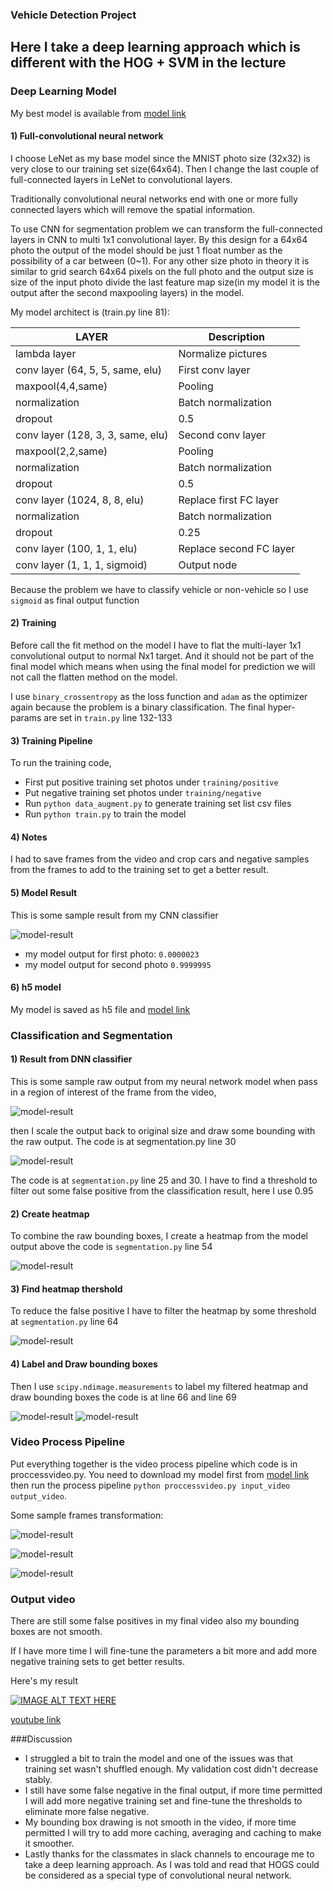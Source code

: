 ### Vehicle Detection Project ###

## **Here I take a deep learning approach which is different with the HOG + SVM in the lecture** ##

[//]: # (Image References)
[image1]: output_images/cnn_output.png
[image2]: output_images/raw_feature_map.png
[image3]: output_images/raw_bb_1.png
[image4]: output_images/raw_hm_1.png
[image5]: output_images/filtered_hm_1.png
[image6]: output_images/labels_map.png
[image7]: output_images/labeled_hm.png
[image8]: output_images/draw_label.png
[image9]: output_images/full_proccess_1.png
[image10]: output_images/full_process_2.png
[image11]: output_images/full_process_3.png


### Deep Learning Model

My best model is available from [model link](https://benk-carnd-public.s3-us-west-2.amazonaws.com/car_model.h5)

#### 1) Full-convolutional neural network
I choose LeNet as my base model since the MNIST photo size (32x32) is very close to our training set size(64x64). Then I change the last couple of full-connected layers in LeNet to convolutional layers.

Traditionally convolutional neural networks end with one or more fully connected layers which will remove the spatial information.

To use CNN for segmentation problem we can transform the full-connected layers in CNN to multi 1x1 convolutional layer. By this design for a 64x64 photo the output of the model should be just 1 float number as the possibility of a car between (0~1). For any other size photo in theory it is similar to grid search 64x64 pixels on the full photo and the output size is size of the input photo divide the last feature map size(in my model it is the output after the second maxpooling layers) in the model.

 My model architect is (train.py line 81):

| LAYER | Description|
| ----- | ---------- |
| lambda layer| Normalize pictures|
| conv layer (64, 5, 5, same, elu)| First conv layer|
| maxpool(4,4,same)| Pooling|
| normalization| Batch normalization|
| dropout| 0.5 |
| conv layer (128, 3, 3, same, elu)|Second conv layer|
| maxpool(2,2,same)|Pooling|
|normalization| Batch normalization|
| dropout| 0.5|
| conv layer (1024, 8, 8, elu)| Replace first FC layer|
|normalization| Batch normalization|
| dropout| 0.25|
| conv layer (100, 1, 1, elu)| Replace second FC layer|
| conv layer (1, 1, 1, sigmoid)|Output node|

Because the problem we have to classify vehicle or non-vehicle so I use `sigmoid` as final output function

#### 2) Training
Before call the fit method on the model I have to flat the multi-layer 1x1 convolutional output to normal Nx1 target. And it should not be part of the final model which means when using the final model for prediction we will not call the flatten method on the model.

I use `binary_crossentropy` as the loss function and `adam` as the optimizer again because the problem is a binary classification. The final hyper-params are set in `train.py` line 132-133

#### 3) Training Pipeline
To run the training code,
* First put positive training set photos under `training/positive`
* Put negative training set photos under `training/negative`
* Run `python data_augment.py` to generate training set list csv files
* Run `python train.py` to train the model

#### 4) Notes
I had to save frames from the video and crop cars and negative samples from the frames to add to the training set to get a better result.

#### 5) Model Result
This is some sample result from my CNN classifier

![model-result][image1]

* my model output for first photo: `0.0000023`
* my model output for second photo `0.9999995`

#### 6) h5 model

My model is saved as h5 file and [model link](https://benk-carnd-public.s3-us-west-2.amazonaws.com/car_model.h5)


### Classification and Segmentation

#### 1) Result from DNN classifier
This is some sample raw output from my neural network model when pass in a region of interest of the frame from the video,

![model-result][image2]

then I scale the output back to original size and draw some bounding with the raw output. The code is at segmentation.py line 30

![model-result][image3]

The code is at `segmentation.py` line 25 and 30. I have to find a threshold to filter out some false positive from the classification result, here I use 0.95

#### 2) Create heatmap
To combine the raw bounding boxes, I create a heatmap from the model output above the code is `segmentation.py` line 54

![model-result][image4]

#### 3) Find heatmap thershold
To reduce the false positive I have to filter the heatmap by some threshold at `segmentation.py` line 64

![model-result][image5]

#### 4) Label and Draw bounding boxes
Then I use `scipy.ndimage.measurements` to label my filtered heatmap and draw bounding boxes the code is at line 66 and line 69

![model-result][image7]
![model-result][image8]

### Video Process Pipeline
Put everything together is the video process pipeline which code is in proccessvideo.py. You need to download my model first from [model link](https://benk-carnd-public.s3-us-west-2.amazonaws.com/car_model.h5)
 then run the process pipeline `python proccessvideo.py input_video output_video`.

 Some sample frames transformation:

![model-result][image9]

![model-result][image10]

![model-result][image11]

### Output video
There are still some false positives in my final video also my bounding boxes are not smooth.

If I have more time I will fine-tune the parameters a bit more and add more negative training sets to get better results.

Here's my result

[![IMAGE ALT TEXT HERE](https://img.youtube.com/vi/_jriDJ8PmjU/0.jpg)](https://www.youtube.com/watch?v=_jriDJ8PmjU)

[youtube link](https://youtu.be/_jriDJ8PmjU)

###Discussion

* I struggled a bit to train the model and one of the issues was that training set wasn't shuffled enough. My validation cost didn't decrease stably.
* I still have some false negative in the final output, if more time permitted I will add more negative training set and fine-tune the thresholds to eliminate more false negative.
* My bounding box drawing is not smooth in the video, if more time permitted I will try to add more caching, averaging and caching to make it smoother.
* Lastly thanks for the classmates in slack channels to encourage me to take a deep learning approach. As I was told and read that HOGS could be considered as a special type of convolutional neural network.
